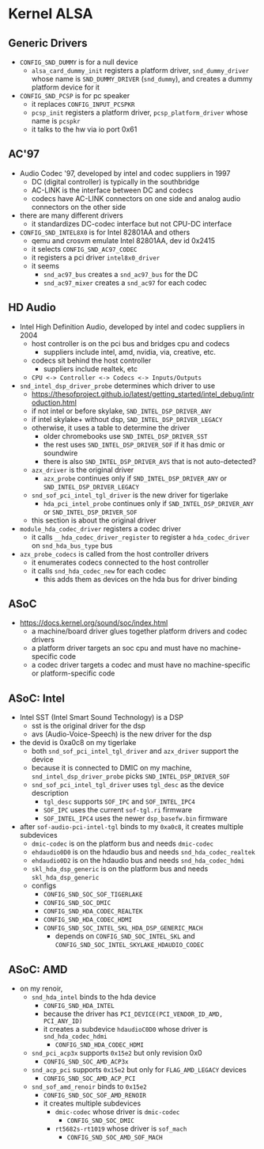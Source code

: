Kernel ALSA
===========

## Generic Drivers

- `CONFIG_SND_DUMMY` is for a null device
  - `alsa_card_dummy_init` registers a platform driver, `snd_dummy_driver`
    whose name is `SND_DUMMY_DRIVER` (`snd_dummy`), and creates a dummy
    platform device for it
- `CONFIG_SND_PCSP` is for pc speaker
  - it replaces `CONFIG_INPUT_PCSPKR`
  - `pcsp_init` registers a platform driver, `pcsp_platform_driver` whose name
    is `pcspkr`
  - it talks to the hw via io port 0x61

## AC'97

- Audio Codec '97, developed by intel and codec suppliers in 1997
  - DC (digital controller) is typically in the southbridge
  - AC-LINK is the interface between DC and codecs
  - codecs have AC-LINK connectors on one side and analog audio connectors on
    the other side
- there are many different drivers
  - it standardizes DC-codec interface but not CPU-DC interface
- `CONFIG_SND_INTEL8X0` is for Intel 82801AA and others
  - qemu and crosvm emulate Intel 82801AA, dev id 0x2415
  - it selects `CONFIG_SND_AC97_CODEC`
  - it registers a pci driver `intel8x0_driver`
  - it seems
    - `snd_ac97_bus` creates a `snd_ac97_bus` for the DC
    - `snd_ac97_mixer` creates a `snd_ac97` for each codec

## HD Audio

- Intel High Definition Audio, developed by intel and codec suppliers in 2004
  - host controller is on the pci bus and bridges cpu and codecs
    - suppliers include intel, amd, nvidia, via, creative, etc.
  - codecs sit behind the host controller
    - suppliers include realtek, etc
  - `CPU <-> Controller <-> Codecs <-> Inputs/Outputs`
- `snd_intel_dsp_driver_probe` determines which driver to use
  - <https://thesofproject.github.io/latest/getting_started/intel_debug/introduction.html>
  - if not intel or before skylake, `SND_INTEL_DSP_DRIVER_ANY`
  - if intel skylake+ without dsp, `SND_INTEL_DSP_DRIVER_LEGACY`
  - otherwise, it uses a table to determine the driver
    - older chromebooks use `SND_INTEL_DSP_DRIVER_SST`
    - the rest uses `SND_INTEL_DSP_DRIVER_SOF` if it has dmic or soundwire
    - there is also `SND_INTEL_DSP_DRIVER_AVS` that is not auto-detected?
  - `azx_driver` is the original driver
    - `azx_probe` continues only if `SND_INTEL_DSP_DRIVER_ANY` or
      `SND_INTEL_DSP_DRIVER_LEGACY`
  - `snd_sof_pci_intel_tgl_driver` is the new driver for tigerlake
    - `hda_pci_intel_probe` continues only if `SND_INTEL_DSP_DRIVER_ANY` or
      `SND_INTEL_DSP_DRIVER_SOF`
  - this section is about the original driver
- `module_hda_codec_driver` registers a codec driver
  - it calls `__hda_codec_driver_register` to register a `hda_codec_driver` on
    `snd_hda_bus_type` bus
- `azx_probe_codecs` is called from the host controller drivers
  - it enumerates codecs connected to the host controller
  - it calls `snd_hda_codec_new` for each codec
    - this adds them as devices on the hda bus for driver binding

## ASoC

- <https://docs.kernel.org/sound/soc/index.html>
  - a machine/board driver glues together platform drivers and codec drivers
  - a platform driver targets an soc cpu and must have no machine-specific
    code
  - a codec driver targets a codec and must have no machine-specific or
    platform-specific code

## ASoC: Intel

- Intel SST (Intel Smart Sound Technology) is a DSP
  - sst is the original driver for the dsp
  - avs (Audio-Voice-Speech) is the new driver for the dsp
- the devid is 0xa0c8 on my tigerlake
  - both `snd_sof_pci_intel_tgl_driver` and `azx_driver` support the device
  - because it is connected to DMIC on my machine,
    `snd_intel_dsp_driver_probe` picks `SND_INTEL_DSP_DRIVER_SOF`
  - `snd_sof_pci_intel_tgl_driver` uses `tgl_desc` as the device description
    - `tgl_desc` supports `SOF_IPC` and `SOF_INTEL_IPC4`
    - `SOF_IPC` uses the current `sof-tgl.ri` firmware
    - `SOF_INTEL_IPC4` uses the newer `dsp_basefw.bin` firmware
- after `sof-audio-pci-intel-tgl` binds to my `0xa0c8`, it creates multiple
  subdevices
  - `dmic-codec` is on the platform bus and needs `dmic-codec`
  - `ehdaudio0D0` is on the hdaudio bus and needs `snd_hda_codec_realtek`
  - `ehdaudio0D2` is on the hdaudio bus and needs `snd_hda_codec_hdmi`
  - `skl_hda_dsp_generic` is on the platform bus and needs `skl_hda_dsp_generic`
  - configs
    - `CONFIG_SND_SOC_SOF_TIGERLAKE`
    - `CONFIG_SND_SOC_DMIC`
    - `CONFIG_SND_HDA_CODEC_REALTEK`
    - `CONFIG_SND_HDA_CODEC_HDMI`
    - `CONFIG_SND_SOC_INTEL_SKL_HDA_DSP_GENERIC_MACH`
      - depends on `CONFIG_SND_SOC_INTEL_SKL` and
        `CONFIG_SND_SOC_INTEL_SKYLAKE_HDAUDIO_CODEC`

## ASoC: AMD

- on my renoir,
  - `snd_hda_intel` binds to the hda device
    - `CONFIG_SND_HDA_INTEL`
    - because the driver has `PCI_DEVICE(PCI_VENDOR_ID_AMD, PCI_ANY_ID)`
    - it creates a subdevice `hdaudioC0D0` whose driver is
      `snd_hda_codec_hdmi`
      - `CONFIG_SND_HDA_CODEC_HDMI`
  - `snd_pci_acp3x` supports `0x15e2` but only revision 0x0
    - `CONFIG_SND_SOC_AMD_ACP3x`
  - `snd_acp_pci` supports `0x15e2` but only for `FLAG_AMD_LEGACY` devices
    - `CONFIG_SND_SOC_AMD_ACP_PCI`
  - `snd_sof_amd_renoir` binds to `0x15e2`
    - `CONFIG_SND_SOC_SOF_AMD_RENOIR`
    - it creates multiple subdevices
      - `dmic-codec` whose driver is `dmic-codec`
        - `CONFIG_SND_SOC_DMIC`
      - `rt5682s-rt1019` whose driver is `sof_mach`
        - `CONFIG_SND_SOC_AMD_SOF_MACH`
